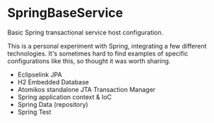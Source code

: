 SpringBaseService
=================

Basic Spring transactional service host configuration.

This is a personal experiment with Spring, integrating a few different technologies. It's sometimes hard to find examples of specific configurations like this, so thought it was worth sharing.

* Eclipselink JPA
* H2 Embedded Database
* Atomikos standalone JTA Transaction Manager
* Spring application context & IoC
* Spring Data (repository)
* Spring Test
